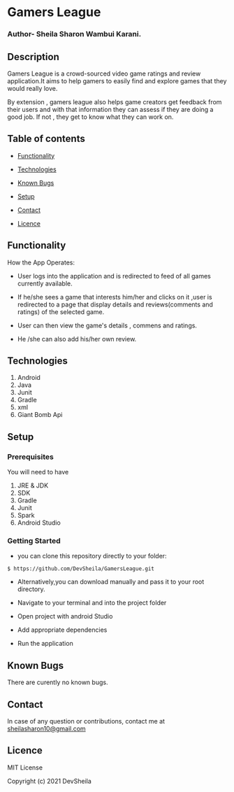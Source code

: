 # Gamers League
### Author- Sheila Sharon Wambui Karani.

## Description
Gamers League is a crowd-sourced video game ratings and review application.It aims to help gamers to easily find and explore games that they would really love.

By extension , gamers league also helps game creators get feedback from their users and with that information they can assess if they are doing a good job.
If not , they get to know what they can work on.
## Table of contents

* [Functionality](#functionality)

* [Technologies](#technologies)

* [Known Bugs](#knownbugs)

* [Setup](#setup)

* [Contact](#contact)

* [Licence](#Licence)

## Functionality
  How the App Operates:

 * User logs into the application and is redirected to feed of all games currently available.

 * If he/she sees a game that interests him/her and clicks on it ,user is redirected to a page that display details and reviews(comments and ratings) of the selected game.

* User  can then view the game's details , commens and ratings.

 * He /she can also add his/her own review.

## Technologies

1. Android
1. Java
1. Junit
1. Gradle
1. xml
1. Giant Bomb Api


## Setup
### Prerequisites
You will need to have
1. JRE & JDK
1. SDK
1. Gradle
1. Junit
1. Spark
1. Android Studio


### Getting Started
* you can clone this repository directly to your folder:

```
$ https://github.com/DevSheila/GamersLeague.git

```
* Alternatively,you can download  manually and pass it to your root directory.


* Navigate to your terminal and into the project folder
* Open project with android Studio
* Add appropriate dependencies
* Run the application


## Known Bugs
There are curently no known bugs.

## Contact
In case of any question or contributions, contact me at sheilasharon10@gmail.com


## Licence
MIT License

Copyright (c) 2021 DevSheila
